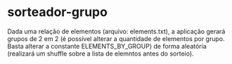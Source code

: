 # sorteador-grupo
Dada uma relação de elementos (arquivo: elements.txt), a aplicação gerará grupos de 2 em 2 (é possível alterar a quantidade de elementos por grupo. Basta alterar a constante ELEMENTS_BY_GROUP) de forma aleatória (realizará um shuffle sobre a lista de elemntos antes do sorteio).
